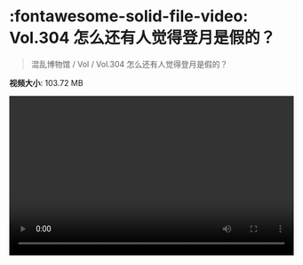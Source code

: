 # :fontawesome-solid-file-video: Vol.304 怎么还有人觉得登月是假的？

> 混乱博物馆 / Vol / Vol.304 怎么还有人觉得登月是假的？

**视频大小**: 103.72 MB

<video id="V-3c4e3f5581afda4ad6065690f90a26d6" width="512" height="288" preload="none" playsinline webkit-playsinline></video>